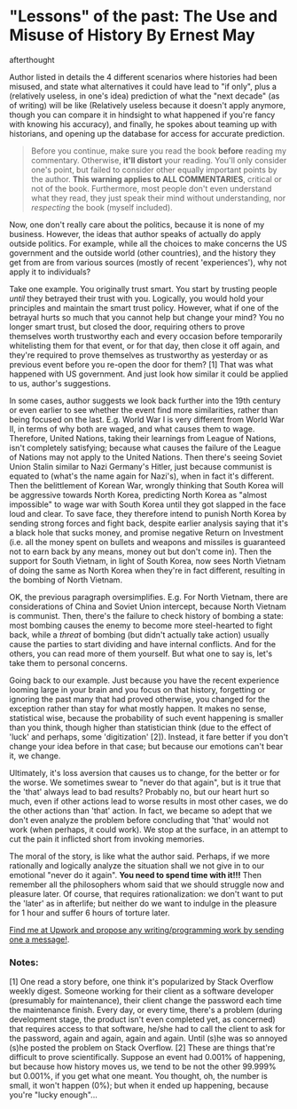 # "Lessons" of the past: The Use and Misuse of History By Ernest May
afterthought

Author listed in details the 4 different scenarios where histories had been misused, and state what alternatives it could have lead to "if only", plus a (relatively useless, in one's idea) prediction of what the "next decade" (as of writing) will be like (Relatively useless because it doesn't apply anymore, though you can compare it in hindsight to what happened if you're fancy with knowing his accuracy), and finally, he spokes about teaming up with historians, and opening up the database for access for accurate prediction. 

> Before you continue, make sure you read the book **before** reading my commentary. Otherwise, **it'll distort** your reading. You'll only consider one's point, but failed to consider other equally important points by the author. **This warning applies to ALL COMMENTARIES**, critical or not of the book. Furthermore, most people don't even understand what they read, they just speak their mind without understanding, nor _respecting_ the book (myself included). 

Now, one don't really care about the politics, because it is none of my business. However, the ideas that author speaks of actually do apply outside politics. For example, while all the choices to make concerns the US government and the outside world (other countries), and the history they get from are from various sources (mostly of recent 'experiences'), why not apply it to individuals? 

Take one example. You originally trust smart. You start by trusting people _until_ they betrayed their trust with you. Logically, you would hold your principles and maintain the smart trust policy. However, what if one of the betrayal hurts so much that you cannot help but change your mind? You no longer smart trust, but closed the door, requiring others to prove themselves worth trustworthy each and every occasion before temporarily whitelisting them for that event, or for that day, then close it off again, and they're required to prove themselves as trustworthy as yesterday or as previous event before you re-open the door for them? [1] That was what happened with US government. And just look how similar it could be applied to us, author's suggestions. 

In some cases, author suggests we look back further into the 19th century or even earlier to see whether the event find more similarities, rather than being focused on the last. E.g. World War I is very different from World War II, in terms of why both are waged, and what causes them to wage. Therefore, United Nations, taking their learnings from League of Nations, isn't completely satisfying; because what causes the failure of the League of Nations may not apply to the United Nations. Then there's seeing Soviet Union Stalin similar to Nazi Germany's Hitler, just because communist is equated to (what's the name again for Nazi's), when in fact it's different. Then the belittlement of Korean War, wrongly thinking that South Korea will be aggressive towards North Korea, predicting North Korea as "almost impossible" to wage war with South Korea until they got slapped in the face loud and clear. To save face, they therefore intend to punish North Korea by sending strong forces and fight back, despite earlier analysis saying that it's a black hole that sucks money, and promise negative Return on Investment (i.e. all the money spent on bullets and weapons and missiles is guaranteed not to earn back by any means, money out but don't come in). Then the support for South Vietnam, in light of South Korea, now sees North Vietnam of doing the same as North Korea when they're in fact different, resulting in the bombing of North Vietnam. 

OK, the previous paragraph oversimplifies. E.g. For North Vietnam, there are considerations of China and Soviet Union intercept, because North Vietnam is communist. Then, there's the failure to check history of bombing a state: most bombing causes the enemy to become more steel-hearted to fight back, while a _threat_ of bombing (but didn't actually take action) usually cause the parties to start dividing and have internal conflicts. And for the others, you can read more of them yourself. But what one to say is, let's take them to personal concerns. 

Going back to our example. Just because you have the recent experience looming large in your brain and you focus on that history, forgetting or ignoring the past many that had proved otherwise, you changed for the exception rather than stay for what mostly happen. It makes no sense, statistical wise, because the probability of such event happening is smaller than you think, though higher than statistician think (due to the effect of 'luck' and perhaps, some 'digitization' [2]). Instead, it fare better if you don't change your idea before in that case; but because our emotions can't bear it, we change. 

Ultimately, it's loss aversion that causes us to change, for the better or for the worse. We sometimes swear to "never do that again", but is it true that the 'that' always lead to bad results? Probably no, but our heart hurt so much, even if other actions lead to worse results in most other cases, we do the other actions than 'that' action. In fact, we became so adept that we don't even analyze the problem before concluding that 'that' would not work (when perhaps, it could work). We stop at the surface, in an attempt to cut the pain it inflicted short from invoking memories. 

The moral of the story, is like what the author said. Perhaps, if we more rationally and logically analyze the situation shall we not give in to our emotional "never do it again". **You need to spend time with it!!!** Then remember all the philosophers whom said that we should struggle now and pleasure later. Of course, that requires rationalization: we don't want to put the 'later' as in afterlife; but neither do we want to indulge in the pleasure for 1 hour and suffer 6 hours of torture later. 

[Find me at Upwork and propose any writing/programming work by sending one a message!](https://www.upwork.com/freelancers/~011a1c60f09fff5f90?mp_source=share). 

### Notes: 
[1] One read a story before, one think it's popularized by Stack Overflow weekly digest. Someone working for their client as a software developer (presumably for maintenance), their client change the password each time the maintenance finish. Every day, or every time, there's a problem (during development stage, the product isn't even completed yet, as concerned) that requires access to that software, he/she had to call the client to ask for the password, again and again, again and again. Until (s)he was so annoyed (s)he posted the problem on Stack Overflow. 
[2] These are things that're difficult to prove scientifically. Suppose an event had 0.001% of happening, but because how history moves us, we tend to be not the other 99.999% but 0.001%, if you get what one meant. You thought, oh, the number is small, it won't happen (0%); but when it ended up happening, because you're "lucky enough"...
